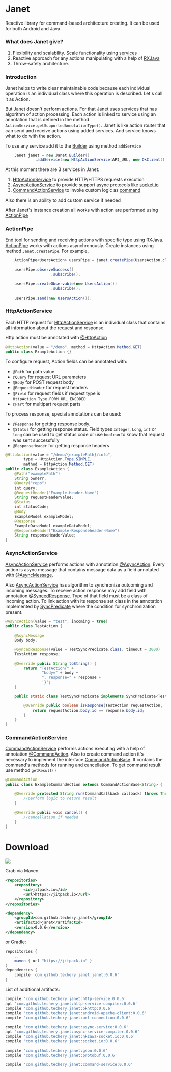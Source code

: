 # Janet

Reactive library for command-based architecture creating. It can be used for both Android and Java.

### What does Janet give?

1. Flexibility and scalability. Scale functionality using [services](/janet/src/main/java/io/techery/janet/ActionService.java)
2. Reactive approach for any actions manipulating with a help of [RXJava](https://github.com/ReactiveX/RxJava)
3. Throw-safety architecture.
 
### Introduction

Janet helps to write clear maintainable code because each individual operation is an individual class where this operation is described. Let's call it as Action. 

But Janet doesn't perform actions. For that Janet uses services that has algorithm of action processing. Each action is linked to service using an annotation that is defined in the method `ActionService.getSupportedAnnotationType()`. Janet is like action router that can send and receive actions using added services. And service knows what to do with the action. 

To use any service add it to the [Builder](/janet/src/main/java/io/techery/janet/Janet.java) using method `addService`

```java
    Janet janet = new Janet.Builder()
             .addService(new HttpActionService(API_URL, new OkClient(), new GsonConverter(new Gson())))
```

At this moment there are 3 services in Janet:

1. [HttpActionService](#httpactionservice) to provide HTTP/HTTPS requests execution
2. [AsyncActionService](#asyncactionservice) to provide support async protocols like [socket.io](http://socket.io/)
3. [CommandActionService](#commandactionservice) to invoke custom logic as [command](#https://en.wikipedia.org/wiki/Command_pattern)   

Also there is an ability to add custom service if needed

After Janet's instance creation all works with action are performed using [ActionPipe](#ActionPipe)  

### ActionPipe

End tool for sending and receiving actions with specific type using RXJava. [ActionPipe](/janet/src/main/java/io/techery/janet/ActionPipe.java) works with actions asynchronously. Create instances using method `Janet.createPipe`.
For example,
```java
    ActionPipe<UsersAction> usersPipe = janet.createPipe(UsersAction.class);
    
    usersPipe.observeSuccess()
                    .subscribe();
    
    usersPipe.createObservable(new UsersAction())
                    .subscribe();
    
    usersPipe.send(new UsersAction());
```


###  HttpActionService

Each HTTP request for [HttpActionService](/janet-http/http-service/src/main/java/io/techery/janet/HttpActionService.java) is an individual class that contains all information about the request and response.  

Http action must be annotated with [@HttpAction](/janet-http/http-service/src/main/java/io/techery/janet/http/annotations/HttpAction.java)
```java
@HttpAction(value = "/demo", method = HttpAction.Method.GET)
public class ExampleAction {}
```

To configure request, Action fields can be annotated with:
* `@Path` for path value
* `@Query` for request URL parameters
* `@Body` for POST request body
* `@RequestHeader` for request headers
* `@Field` for request fields if request type is `HttpAction.Type.FORM_URL_ENCODED`
* `@Part` for multipart request parts

To process response, special annotations can be used:
* `@Response` for getting response body.
* `@Status` for getting response status. Field types `Integer`, `Long`, `int` or `long` can be used to get status code or use `boolean` to know that request was sent successfully
* `@ResponseHeader` for getting response headers

```java
@HttpAction(value = "/demo/{examplePath}/info",
        type = HttpAction.Type.SIMPLE,
        method = HttpAction.Method.GET)
public class ExampleAction {
    @Path("examplePath")
    String ownerr;
    @Query("repo")
    int query;
    @RequestHeader("Example-Header-Name")
    String requestHeaderValue;
    @Status
    int statusCode;
    @Body
    ExampleModel exampleModel;
    @Response
    ExampleDataModel exampleDataModel;
    @ResponseHeader("Example-Responseheader-Name")
    String responseHeaderValue;
}
```

### AsyncActionService

[AsyncActionService](/janet-async/async-service/src/main/java/io/techery/janet/AsyncActionService.java) performs actions with annotation [@AsyncAction](/janet-async/async-service/src/main/java/io/techery/janet/async/annotations/AsyncAction.java). Every action is async message that contains message data as a field annotated with [@AsyncMessage](/janet-async/async-service/src/main/java/io/techery/janet/async/annotations/AsyncMessage.java).
 
Also [AsyncActionService](/master/janet-async/async-service/src/main/java/io/techery/janet/AsyncActionService.java) has algorithm to synchronize outcoming and incoming messages. To receive action response may add field with annotation [@SyncedResponse](/master/janet-async/async-service/src/main/java/io/techery/janet/async/annotations/SyncedResponse.java). Type of that field must be a class of incoming action. To link action with its response set class in the annotation implemented by [SyncPredicate](/janet-async/async-service/src/main/java/io/techery/janet/async/SyncPredicate.java) where the condition for synchronization present.
```java
@AsyncAction(value = "test", incoming = true)
public class TestAction {

    @AsyncMessage
    Body body;

    @SyncedResponse(value = TestSyncPredicate.class, timeout = 3000)
    TestAction response;

    @Override public String toString() {
        return "TestAction{" +
                "body=" + body +
                ", response=" + response +
                '}';
    }

    public static class TestSyncPredicate implements SyncPredicate<TestAction, TestAction> {

        @Override public boolean isResponse(TestAction requestAction, TestAction response) {
            return requestAction.body.id == response.body.id;
        }
    }
}
```

### CommandActionService

[CommandActionService](/janet-command/command-service/src/main/java/io/techery/janet/CommandActionService.java) performs actions executing with a help of annotation [@CommandAction](/janet-command/command-service/src/main/java/io/techery/janet/command/annotations/CommandAction.java). Also to create command action it's necessary to implement the interface [CommandActionBase](/janet-command/command-service/src/main/java/io/techery/janet/CommandActionBase.java). It contains the command's methods for running and cancellation. To get command result use method `getResult()`
 
```java
@CommandAction
public class ExampleCommandAction extends CommandActionBase<String> {

    @Override protected String run(CommandCallback callback) throws Throwable {
        //perform logic to return result
    }

    @Override public void cancel() {
        //cancellation if needed
    }
}
```
  

# Download 
[![](https://jitpack.io/v/techery/janet.svg)](https://jitpack.io/#techery/janet)

Grab via Maven
```xml
<repositories>
	<repository>
	    <id>jitpack.io</id>
        <url>https://jitpack.io</url>
	</repository>
</repositories>

<dependency>
    <groupId>com.github.techery.janet</groupId>
    <artifactId>janet</artifactId>
    <version>0.0.6</version>
</dependency>
```
or Gradle:
```groovy
repositories {
    ...
    maven { url "https://jitpack.io" }
}
dependencies {
    compile 'com.github.techery.janet:janet:0.0.6'
}
```

List of additional artifacts:
```groovy
compile 'com.github.techery.janet:http-service:0.0.6'
apt 'com.github.techery.janet:http-service-compiler:0.0.6'   
compile 'com.github.techery.janet:okhttp:0.0.6'
compile 'com.github.techery.janet:android-apache-client:0.0.6'
compile 'com.github.techery.janet:url-connection:0.0.6'

compile 'com.github.techery.janet:async-service:0.0.6'
apt 'com.github.techery.janet:async-service-compiler:0.0.6'
compile 'com.github.techery.janet:nkzawa-socket.io:0.0.6'
compile 'com.github.techery.janet:socket.io:0.0.6'

compile 'com.github.techery.janet:gson:0.0.6'
compile 'com.github.techery.janet:protobuf:0.0.6'

compile 'com.github.techery.janet:command-service:0.0.6'
```
